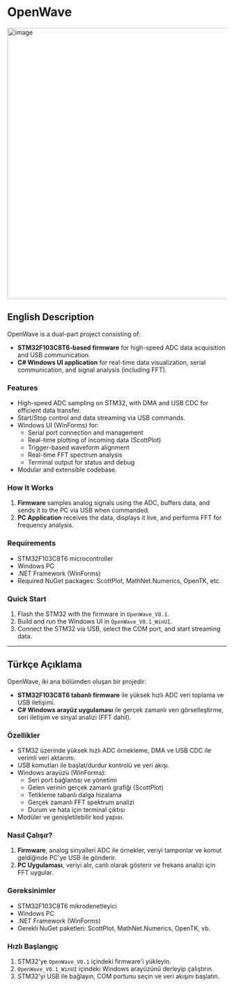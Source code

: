 # OpenWave

<img width="819" height="622" alt="image" src="https://github.com/user-attachments/assets/6e130990-a102-4f3a-badb-cc378f61b3b2" />



## English Description

OpenWave is a dual-part project consisting of:
- **STM32F103C8T6-based firmware** for high-speed ADC data acquisition and USB communication.
- **C# Windows UI application** for real-time data visualization, serial communication, and signal analysis (including FFT).

### Features
- High-speed ADC sampling on STM32, with DMA and USB CDC for efficient data transfer.
- Start/Stop control and data streaming via USB commands.
- Windows UI (WinForms) for:
	- Serial port connection and management
	- Real-time plotting of incoming data (ScottPlot)
	- Trigger-based waveform alignment
	- Real-time FFT spectrum analysis
	- Terminal output for status and debug
- Modular and extensible codebase.

### How It Works
1. **Firmware** samples analog signals using the ADC, buffers data, and sends it to the PC via USB when commanded.
2. **PC Application** receives the data, displays it live, and performs FFT for frequency analysis.

### Requirements
- STM32F103C8T6 microcontroller
- Windows PC
- .NET Framework (WinForms)
- Required NuGet packages: ScottPlot, MathNet.Numerics, OpenTK, etc.

### Quick Start
1. Flash the STM32 with the firmware in `OpenWave_V0.1`.
2. Build and run the Windows UI in `OpenWave_V0.1_WinUI`.
3. Connect the STM32 via USB, select the COM port, and start streaming data.

---

## Türkçe Açıklama

OpenWave, iki ana bölümden oluşan bir projedir:
- **STM32F103C8T6 tabanlı firmware** ile yüksek hızlı ADC veri toplama ve USB iletişimi.
- **C# Windows arayüz uygulaması** ile gerçek zamanlı veri görselleştirme, seri iletişim ve sinyal analizi (FFT dahil).

### Özellikler
- STM32 üzerinde yüksek hızlı ADC örnekleme, DMA ve USB CDC ile verimli veri aktarımı.
- USB komutları ile başlat/durdur kontrolü ve veri akışı.
- Windows arayüzü (WinForms):
	- Seri port bağlantısı ve yönetimi
	- Gelen verinin gerçek zamanlı grafiği (ScottPlot)
	- Tetikleme tabanlı dalga hizalama
	- Gerçek zamanlı FFT spektrum analizi
	- Durum ve hata için terminal çıktısı
- Modüler ve genişletilebilir kod yapısı.

### Nasıl Çalışır?
1. **Firmware**, analog sinyalleri ADC ile örnekler, veriyi tamponlar ve komut geldiğinde PC'ye USB ile gönderir.
2. **PC Uygulaması**, veriyi alır, canlı olarak gösterir ve frekans analizi için FFT uygular.

### Gereksinimler
- STM32F103C8T6 mikrodenetleyici
- Windows PC
- .NET Framework (WinForms)
- Gerekli NuGet paketleri: ScottPlot, MathNet.Numerics, OpenTK, vb.

### Hızlı Başlangıç
1. STM32'ye `OpenWave_V0.1` içindeki firmware'i yükleyin.
2. `OpenWave_V0.1_WinUI` içindeki Windows arayüzünü derleyip çalıştırın.
3. STM32'yi USB ile bağlayın, COM portunu seçin ve veri akışını başlatın.
